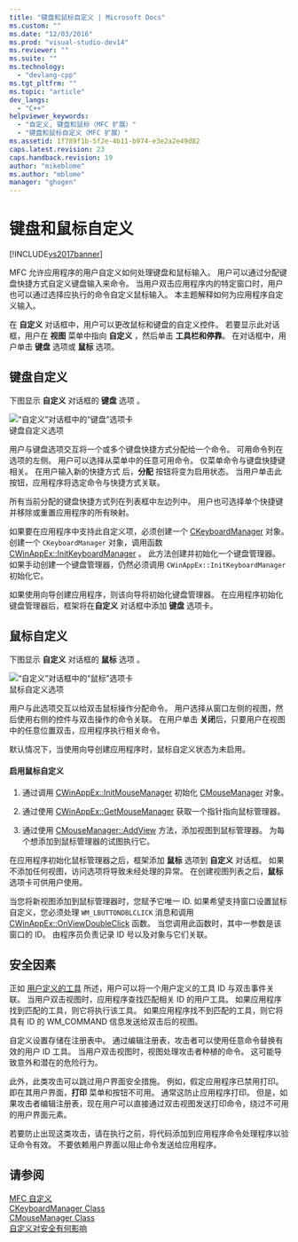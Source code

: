 ```yaml
---
title: "键盘和鼠标自定义 | Microsoft Docs"
ms.custom: ""
ms.date: "12/03/2016"
ms.prod: "visual-studio-dev14"
ms.reviewer: ""
ms.suite: ""
ms.technology: 
  - "devlang-cpp"
ms.tgt_pltfrm: ""
ms.topic: "article"
dev_langs: 
  - "C++"
helpviewer_keywords: 
  - "自定义, 键盘和鼠标（MFC 扩展）"
  - "键盘和鼠标自定义（MFC 扩展）"
ms.assetid: 1f789f1b-5f2e-4b11-b974-e3e2a2e49d82
caps.latest.revision: 23
caps.handback.revision: 19
author: "mikeblome"
ms.author: "mblome"
manager: "ghogen"
---
```

# 键盘和鼠标自定义
[!INCLUDE[vs2017banner](../assembler/inline/includes/vs2017banner.md)]

MFC 允许应用程序的用户自定义如何处理键盘和鼠标输入。  用户可以通过分配键盘快捷方式自定义键盘输入来命令。  当用户双击应用程序内的特定窗口时，用户也可以通过选择应执行的命令自定义鼠标输入。  本主题解释如何为应用程序自定义输入。  
  
 在 **自定义** 对话框中，用户可以更改鼠标和键盘的自定义控件。  若要显示此对话框，用户在 **视图** 菜单中指向 **自定义** ，然后单击 **工具栏和停靠**。  在对话框中，用户单击 **键盘** 选项或 **鼠标** 选项。  
  
## 键盘自定义  
 下图显示 **自定义** 对话框的 **键盘** 选项 。  
  
 ![“自定义”对话框中的“键盘”选项卡](../mfc/media/mfcnextkeyboardtab.png "MFCNextKeyboardTab")  
键盘自定义选项  
  
 用户与键盘选项交互将一个或多个键盘快捷方式分配给一个命令。  可用命令列在选项的左侧。  用户可以选择从菜单中的任意可用命令。  仅菜单命令与键盘快捷键相关。  在用户输入新的快捷方式 后，**分配** 按钮将变为启用状态。  当用户单击此按钮，应用程序将选定命令与快捷方式关联。  
  
 所有当前分配的键盘快捷方式列在列表框中左边列中。  用户也可选择单个快捷键并移除或重置应用程序的所有映射。  
  
 如果要在应用程序中支持此自定义项，必须创建一个 [CKeyboardManager](../mfc/reference/ckeyboardmanager-class.md) 对象。  创建一个 `CKeyboardManager` 对象，调用函数 [CWinAppEx::InitKeyboardManager](../Topic/CWinAppEx::InitKeyboardManager.md) 。  此方法创建并初始化一个键盘管理器。  如果手动创建一个键盘管理器，仍然必须调用 `CWinAppEx::InitKeyboardManager` 初始化它。  
  
 如果使用向导创建应用程序，则该向导将初始化键盘管理器。  在应用程序初始化键盘管理器后，框架将在**自定义** 对话框中添加 **键盘** 选项卡。  
  
## 鼠标自定义  
 下图显示 **自定义** 对话框的 **鼠标** 选项 。  
  
 ![“自定义”对话框中的“鼠标”选项卡](../mfc/media/mfcnextmousetab.png "MFCNextMouseTab")  
鼠标自定义选项  
  
 用户与此选项交互以给双击鼠标操作分配命令。  用户选择从窗口左侧的视图，然后使用右侧的控件与双击操作的命令关联。  在用户单击 **关闭**后，只要用户在视图中的任意位置双击，应用程序执行相关命令。  
  
 默认情况下，当使用向导创建应用程序时，鼠标自定义状态为未启用。  
  
#### 启用鼠标自定义  
  
1.  通过调用 [CWinAppEx::InitMouseManager](../Topic/CWinAppEx::InitMouseManager.md) 初始化 [CMouseManager](../mfc/reference/cmousemanager-class.md) 对象。  
  
2.  通过使用 [CWinAppEx::GetMouseManager](../Topic/CWinAppEx::GetMouseManager.md) 获取一个指针指向鼠标管理器。  
  
3.  通过使用 [CMouseManager::AddView](../Topic/CMouseManager::AddView.md) 方法，添加视图到鼠标管理器。  为每个想添加到鼠标管理器的试图执行它。  
  
 在应用程序初始化鼠标管理器之后，框架添加 **鼠标** 选项到 **自定义** 对话框。  如果不添加任何视图，访问选项将导致未经处理的异常。  在创建视图列表之后，**鼠标** 选项卡可供用户使用。  
  
 当您将新视图添加到鼠标管理器时，您赋予它唯一 ID.  如果希望支持窗口设置鼠标自定义，您必须处理 `WM_LBUTTONDBLCLICK` 消息和调用 [CWinAppEx::OnViewDoubleClick](../Topic/CWinAppEx::OnViewDoubleClick.md) 函数。  当您调用此函数时，其中一参数是该窗口的 ID。  由程序员负责记录 ID 号以及对象与它们关联。  
  
## 安全因素  
 正如 [用户定义的工具](../mfc/user-defined-tools.md) 所述，用户可以将一个用户定义的工具 ID 与双击事件关联。  当用户双击视图时，应用程序查找匹配相关 ID 的用户工具。  如果应用程序找到匹配的工具，则它将执行该工具。  如果应用程序找不到匹配的工具，则它将具有 ID 的 WM\_COMMAND 信息发送给双击后的视图。  
  
 自定义设置存储在注册表中。  通过编辑注册表，攻击者可以使用任意命令替换有效的用户 ID 工具。  当用户双击视图时，视图处理攻击者种植的命令。  这可能导致意外和潜在的危险行为。  
  
 此外，此类攻击可以跳过用户界面安全措施。  例如，假定应用程序已禁用打印。  即在其用户界面，**打印** 菜单和按钮不可用。  通常这防止应用程序打印。  但是，如果攻击者编辑注册表，现在用户可以直接通过双击视图发送打印命令，绕过不可用的用户界面元素。  
  
 若要防止出现这类攻击，请在执行之前，将代码添加到应用程序命令处理程序以验证命令有效。  不要依赖用户界面以阻止命令发送给应用程序。  
  
## 请参阅  
 [MFC 自定义](../mfc/customization-for-mfc.md)   
 [CKeyboardManager Class](../mfc/reference/ckeyboardmanager-class.md)   
 [CMouseManager Class](../mfc/reference/cmousemanager-class.md)   
 [自定义对安全有何影响](../mfc/security-implications-of-customization.md)